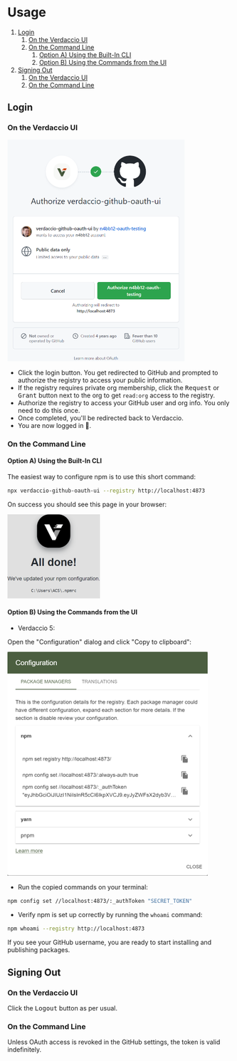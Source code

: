 # Usage

1. [Login](#login)
   1. [On the Verdaccio UI](#on-the-verdaccio-ui)
   2. [On the Command Line](#on-the-command-line)
      1. [Option A) Using the Built-In CLI](#option-a-using-the-built-in-cli)
      2. [Option B) Using the Commands from the UI](#option-b-using-the-commands-from-the-ui)
2. [Signing Out](#signing-out)
   1. [On the Verdaccio UI](#on-the-verdaccio-ui-1)
   2. [On the Command Line](#on-the-command-line-1)

## Login

### On the Verdaccio UI

<img src="screenshots/authorize.png" width="398" />

- Click the login button. You get redirected to GitHub and prompted to authorize the registry to access your public information.
- If the registry requires private org membership, click the <kbd>Request</kbd> or <kbd>Grant</kbd> button next to the org to get `read:org` access to the registry.
- Authorize the registry to access your GitHub user and org info. You only need to do this once.
- Once completed, you'll be redirected back to Verdaccio.
- You are now logged in 🎉.

### On the Command Line

#### Option A) Using the Built-In CLI

The easiest way to configure npm is to use this short command:

```bash
npx verdaccio-github-oauth-ui --registry http://localhost:4873
```

On success you should see this page in your browser:

<img src="screenshots/all-done.png" width="208" />

#### Option B) Using the Commands from the UI

- Verdaccio 5:

Open the "Configuration" dialog and click "Copy to clipboard":

<img src="screenshots/configuration-dialog.png" width="450" />

- Run the copied commands on your terminal:

```bash
npm config set //localhost:4873/:_authToken "SECRET_TOKEN"
```

- Verify npm is set up correctly by running the `whoami` command:

```bash
npm whoami --registry http://localhost:4873
```

If you see your GitHub username, you are ready to start installing and
publishing packages.

## Signing Out

### On the Verdaccio UI

Click the <kbd>Logout</kbd> button as per usual.

### On the Command Line

Unless OAuth access is revoked in the GitHub settings, the token is valid
indefinitely.

